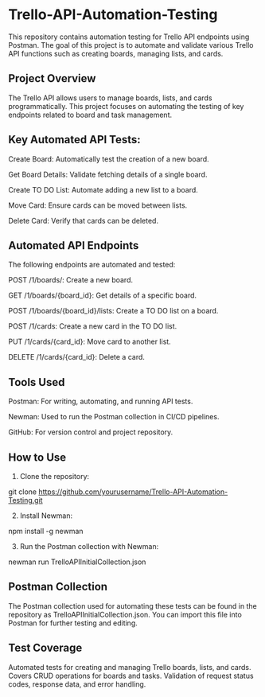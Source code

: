 # Trello-API-Automation-Testing
This repository contains automation testing for Trello API endpoints using Postman. The goal of this project is to automate and validate various Trello API functions such as creating boards, managing lists, and cards.

## Project Overview
The Trello API allows users to manage boards, lists, and cards programmatically. This project focuses on automating the testing of key endpoints related to board and task management.

## Key Automated API Tests:

Create Board: Automatically test the creation of a new board.

Get Board Details: Validate fetching details of a single board.

Create TO DO List: Automate adding a new list to a board.

Move Card: Ensure cards can be moved between lists.

Delete Card: Verify that cards can be deleted.

## Automated API Endpoints
The following endpoints are automated and tested:

POST /1/boards/: Create a new board.

GET /1/boards/{board_id}: Get details of a specific board.

POST /1/boards/{board_id}/lists: Create a TO DO list on a board.

POST /1/cards: Create a new card in the TO DO list.

PUT /1/cards/{card_id}: Move card to another list.

DELETE /1/cards/{card_id}: Delete a card.

## Tools Used

Postman: For writing, automating, and running API tests.

Newman: Used to run the Postman collection in CI/CD pipelines.

GitHub: For version control and project repository.

## How to Use
1. Clone the repository:

git clone https://github.com/yourusername/Trello-API-Automation-Testing.git

2. Install Newman:
   
npm install -g newman

3. Run the Postman collection with Newman:

newman run TrelloAPIInitialCollection.json

## Postman Collection
The Postman collection used for automating these tests can be found in the repository as TrelloAPIInitialCollection.json. You can import this file into Postman for further testing and editing.

## Test Coverage
Automated tests for creating and managing Trello boards, lists, and cards.
Covers CRUD operations for boards and tasks.
Validation of request status codes, response data, and error handling.
